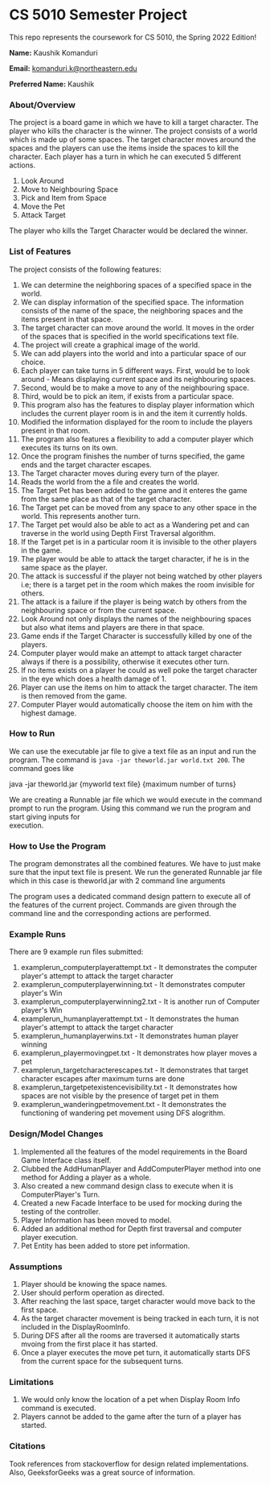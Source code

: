 # CS 5010 Semester Project

This repo represents the coursework for CS 5010, the Spring 2022 Edition!

**Name:** Kaushik Komanduri

**Email:** komanduri.k@northeastern.edu 

**Preferred Name:** Kaushik



### About/Overview

The project is a board game in which we have to kill a target character. The player who kills the character is the winner. The project consists of a world which is made up of some spaces. The target character moves around the spaces and the players can use the items inside the spaces to kill the character. Each player has a turn in which he can executed 5 different actions.
1. Look Around
2. Move to Neighbouring Space
3. Pick and Item from Space
4. Move the Pet
5. Attack Target

The player who kills the Target Character would be declared the winner.

### List of Features

The project consists of the following features:
1. We can determine the neighboring spaces of a specified space in the world.
2. We can display information of the specified space. The information consists of the name of the space, the neighboring spaces and the items present in that space.
3. The target character can move around the world. It moves in the order of the spaces that is specified in the world specifications text file.
4. The project will create a graphical image of the world.
5. We can add players into the world and into a particular space of our choice.
6. Each player can take turns in 5 different ways. First, would be to look around - Means displaying current space and its neighbouring spaces.
7. Second, would be to make a move to any of the neighbouring space.
8. Third, would be to pick an item, if exists from a particular space.
9. This program also has the features to display player information which includes the current player room is in and the item it currently holds.
10. Modified the information displayed for the room to include the players present in that room.
11. The program also features a flexibility to add a computer player which executes its turns on its own. 
12. Once the program finishes the number of turns specified, the game ends and the target character escapes.
13. The Target character moves during every turn of the player.
14. Reads the world from the a file and creates the world. 
15. The Target Pet has been added to the game and it enteres the game from the same place as that of the target character.
16. The Target pet can be moved from any space to any other space in the world. This represents another turn.
17. The Target pet would also be able to act as a Wandering pet and can traverse in the world using Depth First Traversal algorithm.
18. If the Target pet is in a particular room it is invisible to the other players in the game.
19. The player would be able to attack the target character, if he is in the same space as the player.
20. The attack is successful if the player not being watched by other players i.e; there is a target pet in the room which makes the room invisible for others.
21. The attack is a failure if the player is being watch by others from the neighbouring space or from the current space.
22. Look Around not only displays the names of the neighbouring spaces but also what items and players are there in that space.
23. Game ends if the Target Character is successfully killed by one of the players.
24. Computer player would make an attempt to attack target character always if there is a possibility, otherwise it executes other turn.
25. If no items exists on a player he could as well poke the target character in the eye which does a health damage of 1.
26. Player can use the items on him to attack the target character. The item is then removed from the game.
27. Computer Player would automatically choose the item on him with the highest damage.


### How to Run

We can use the executable jar file to give a text file as an input and run the program. The command is `java -jar theworld.jar world.txt 200`. The command goes like

java -jar theworld.jar {myworld text file} {maximum number of turns}

We are creating a Runnable jar file which we would execute in the command prompt to run the program. Using this command we run the program and start giving inputs for  
execution.


### How to Use the Program

The program demonstrates all the combined features. We have to just make sure that the input text file is present. We run the generated Runnable jar file which in this case is theworld.jar with 2 command line arguments 

The program uses a dedicated command design pattern to execute all of the features of the current project. Commands are given through the command line and the corresponding actions are performed.


### Example Runs

There are 9 example run files submitted: 

1. examplerun_computerplayerattempt.txt - It demonstrates the computer player's attempt to attack the target character
2. examplerun_computerplayerwinning.txt - It demonstrates computer player's Win
3. examplerun_computerplayerwinning2.txt - It is another run of Computer player's Win
4. examplerun_humanplayerattempt.txt - It demonstrates the human player's attempt to attack the target character
5. examplerun_humanplayerwins.txt - It demonstrates human player winning
6. examplerun_playermovingpet.txt - It demonstrates how player moves a pet
7. examplerun_targetcharacterescapes.txt - It demonstrates that target character escapes after maximum turns are done
8. examplerun_targetpetexistencevisibility.txt - It demonstrates how spaces are not visible by the presence of target pet in them
9. examplerun_wanderingpetmovement.txt - It demonstrates the functioning of wandering pet movement using DFS alogrithm.

### Design/Model Changes

1. Implemented all the features of the model requirements in the Board Game Interface class itself.
2. Clubbed the AddHumanPlayer and AddComputerPlayer method into one method for Adding a player as a whole.
3. Also created a new command design class to execute when it is ComputerPlayer's Turn.
4. Created a new Facade Interface to be used for mocking during the testing of the controller.
5. Player Information has been moved to model.
6. Added an additional method for Depth first traversal and computer player execution.
7. Pet Entity has been added to store pet information.

### Assumptions
1. Player should be knowing the space names.
2. User should perform operation as directed.
3. After reaching the last space, target character would move back to the first space.
4. As the target character movement is being tracked in each turn, it is not included in the DisplayRoomInfo.
5. During DFS after all the rooms are traversed it automatically starts mvoing from the first place it has started.
6. Once a player executes the move pet turn, it automatically starts DFS from the current space for the subsequent turns.


### Limitations
1. We would only know the location of a pet when Display Room Info command is executed.
2. Players cannot be added to the game after the turn of a player has started.


### Citations

Took references from stackoverflow for design related implementations. Also, GeeksforGeeks was a great source of information.

